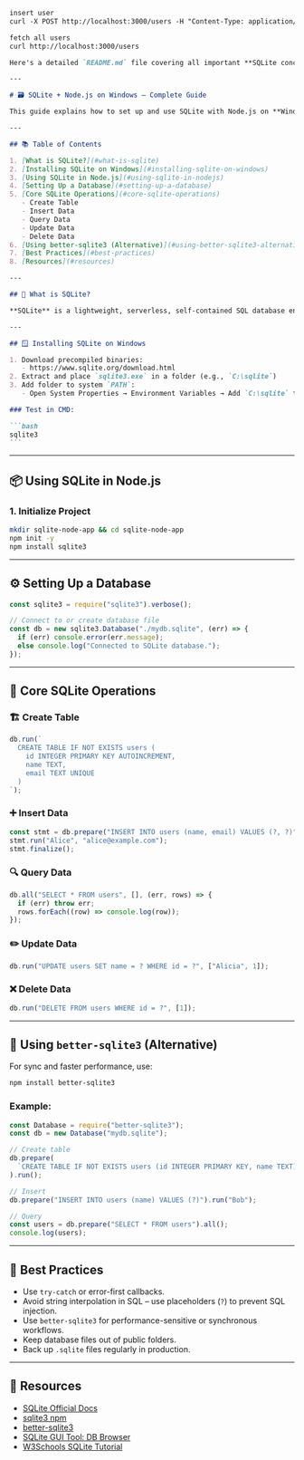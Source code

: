 ````markdown
insert user
curl -X POST http://localhost:3000/users -H "Content-Type: application/json" -d '{"name":"Alice", "email":"alice@example.com"}'

fetch all users
curl http://localhost:3000/users

Here's a detailed `README.md` file covering all important **SQLite concepts with Node.js** on **Windows**, including installation, usage, and code examples:

---

# 🗃️ SQLite + Node.js on Windows – Complete Guide

This guide explains how to set up and use SQLite with Node.js on **Windows**, including key SQLite concepts and examples using the `sqlite3` and `better-sqlite3` packages.

---

## 📚 Table of Contents

1. [What is SQLite?](#what-is-sqlite)
2. [Installing SQLite on Windows](#installing-sqlite-on-windows)
3. [Using SQLite in Node.js](#using-sqlite-in-nodejs)
4. [Setting Up a Database](#setting-up-a-database)
5. [Core SQLite Operations](#core-sqlite-operations)
   - Create Table
   - Insert Data
   - Query Data
   - Update Data
   - Delete Data
6. [Using better-sqlite3 (Alternative)](#using-better-sqlite3-alternative)
7. [Best Practices](#best-practices)
8. [Resources](#resources)

---

## 🧠 What is SQLite?

**SQLite** is a lightweight, serverless, self-contained SQL database engine. It stores all data in a single `.sqlite` or `.db` file and is widely used in embedded systems and small apps.

---

## 🪟 Installing SQLite on Windows

1. Download precompiled binaries:
   - https://www.sqlite.org/download.html
2. Extract and place `sqlite3.exe` in a folder (e.g., `C:\sqlite`)
3. Add folder to system `PATH`:
   - Open System Properties → Environment Variables → Add `C:\sqlite` to `Path`

### Test in CMD:

```bash
sqlite3
```
````

---

## 📦 Using SQLite in Node.js

### 1. Initialize Project

```bash
mkdir sqlite-node-app && cd sqlite-node-app
npm init -y
npm install sqlite3
```

---

## ⚙️ Setting Up a Database

```js
const sqlite3 = require("sqlite3").verbose();

// Connect to or create database file
const db = new sqlite3.Database("./mydb.sqlite", (err) => {
  if (err) console.error(err.message);
  else console.log("Connected to SQLite database.");
});
```

---

## 🔨 Core SQLite Operations

### 🏗️ Create Table

```js
db.run(`
  CREATE TABLE IF NOT EXISTS users (
    id INTEGER PRIMARY KEY AUTOINCREMENT,
    name TEXT,
    email TEXT UNIQUE
  )
`);
```

### ➕ Insert Data

```js
const stmt = db.prepare("INSERT INTO users (name, email) VALUES (?, ?)");
stmt.run("Alice", "alice@example.com");
stmt.finalize();
```

### 🔍 Query Data

```js
db.all("SELECT * FROM users", [], (err, rows) => {
  if (err) throw err;
  rows.forEach((row) => console.log(row));
});
```

### ✏️ Update Data

```js
db.run("UPDATE users SET name = ? WHERE id = ?", ["Alicia", 1]);
```

### ❌ Delete Data

```js
db.run("DELETE FROM users WHERE id = ?", [1]);
```

---

## 🚀 Using `better-sqlite3` (Alternative)

For sync and faster performance, use:

```bash
npm install better-sqlite3
```

### Example:

```js
const Database = require("better-sqlite3");
const db = new Database("mydb.sqlite");

// Create table
db.prepare(
  `CREATE TABLE IF NOT EXISTS users (id INTEGER PRIMARY KEY, name TEXT)`
).run();

// Insert
db.prepare("INSERT INTO users (name) VALUES (?)").run("Bob");

// Query
const users = db.prepare("SELECT * FROM users").all();
console.log(users);
```

---

## 🧠 Best Practices

- Use `try-catch` or error-first callbacks.
- Avoid string interpolation in SQL – use placeholders (`?`) to prevent SQL injection.
- Use `better-sqlite3` for performance-sensitive or synchronous workflows.
- Keep database files out of public folders.
- Back up `.sqlite` files regularly in production.

---

## 🔗 Resources

- [SQLite Official Docs](https://sqlite.org/docs.html)
- [sqlite3 npm](https://www.npmjs.com/package/sqlite3)
- [better-sqlite3](https://github.com/WiseLibs/better-sqlite3)
- [SQLite GUI Tool: DB Browser](https://sqlitebrowser.org/)
- [W3Schools SQLite Tutorial](https://www.w3schools.com/sql/sql_intro.asp)

```

```
